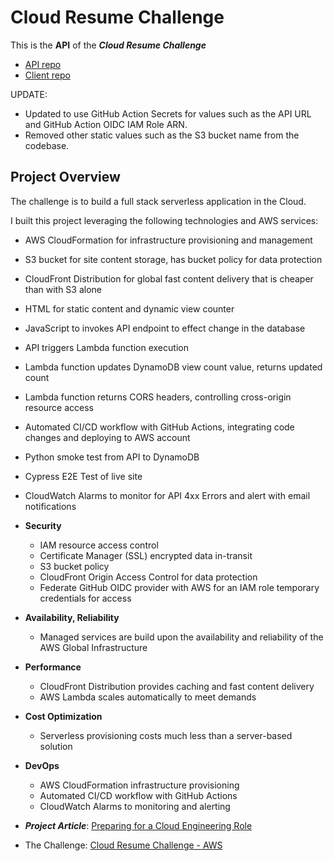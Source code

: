 # Cloud Resume Challenge

This is the **API** of the **_Cloud Resume Challenge_**

- [API repo](https://github.com/evefonwu/cloud-resume-challenge-api)
- [Client repo](https://github.com/evefonwu/cloud-resume-challenge-client)

UPDATE:

- Updated to use GitHub Action Secrets for values such as the API URL and GitHub Action OIDC IAM Role ARN.
- Removed other static values such as the S3 bucket name from the codebase.

## Project Overview

The challenge is to build a full stack serverless application in the Cloud.

I built this project leveraging the following technologies and AWS services:

- AWS CloudFormation for infrastructure provisioning and management
- S3 bucket for site content storage, has bucket policy for data protection
- CloudFront Distribution for global fast content delivery that is cheaper than with S3 alone
- HTML for static content and dynamic view counter
- JavaScript to invokes API endpoint to effect change in the database
- API triggers Lambda function execution
- Lambda function updates DynamoDB view count value, returns updated count
- Lambda function returns CORS headers, controlling cross-origin resource access
- Automated CI/CD workflow with GitHub Actions, integrating code changes and deploying to AWS account
- Python smoke test from API to DynamoDB
- Cypress E2E Test of live site
- CloudWatch Alarms to monitor for API 4xx Errors and alert with email notifications

- **Security**

  - IAM resource access control
  - Certificate Manager (SSL) encrypted data in-transit
  - S3 bucket policy
  - CloudFront Origin Access Control for data protection
  - Federate GitHub OIDC provider with AWS for an IAM role temporary credentials for access

- **Availability, Reliability**

  - Managed services are build upon the availability and reliability of the AWS Global Infrastructure

- **Performance**

  - CloudFront Distribution provides caching and fast content delivery
  - AWS Lambda scales automatically to meet demands

- **Cost Optimization**

  - Serverless provisioning costs much less than a server-based solution

- **DevOps**

  - AWS CloudFormation infrastructure provisioning
  - Automated CI/CD workflow with GitHub Actions
  - CloudWatch Alarms to monitoring and alerting

- **_Project Article_**: [Preparing for a Cloud Engineering Role](https://dev.to/evefonwu/preparing-for-a-cloud-engineering-role-bof)
- The Challenge: [Cloud Resume Challenge - AWS](https://cloudresumechallenge.dev/docs/the-challenge/aws/)

